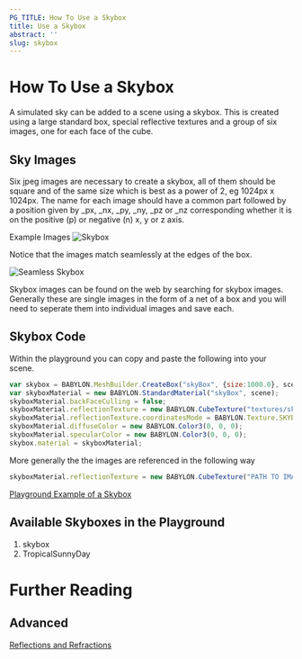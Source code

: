 ```yaml
---
PG_TITLE: How To Use a Skybox
title: Use a Skybox
abstract: ''
slug: skybox
---
```


# How To Use a Skybox
A simulated sky can be added to a scene using a skybox. This is created using a large standard box, special reflective textures and a group of six images, one for each face of the cube.

## Sky Images
Six jpeg images are necessary to create a skybox, all of them should be square and of the same size which is best as a power of 2, eg 1024px x 1024px.
The name for each image should have a common part followed by a position given by _px, _nx, _py, _ny, _pz or _nz corresponding whether 
it is on the positive (p) or negative (n) x, y or z axis.

Example Images
![Skybox](/img/how_to/skybox.png)

Notice that the images match seamlessly at the edges of the box.

![Seamless Skybox](/img/how_to/skybox1.png)

Skybox images can be found on the web by searching for skybox images. Generally these are single images in the form of a net of a box and you will 
need to seperate them into individual images and save each.

## Skybox Code 
Within the playground you can copy and paste the following into your scene.

```javascript
var skybox = BABYLON.MeshBuilder.CreateBox("skyBox", {size:1000.0}, scene);
var skyboxMaterial = new BABYLON.StandardMaterial("skyBox", scene);
skyboxMaterial.backFaceCulling = false;
skyboxMaterial.reflectionTexture = new BABYLON.CubeTexture("textures/skybox", scene);
skyboxMaterial.reflectionTexture.coordinatesMode = BABYLON.Texture.SKYBOX_MODE;
skyboxMaterial.diffuseColor = new BABYLON.Color3(0, 0, 0);
skyboxMaterial.specularColor = new BABYLON.Color3(0, 0, 0);
skybox.material = skyboxMaterial;
```

More generally the the images are referenced in the following way

```javascript
skyboxMaterial.reflectionTexture = new BABYLON.CubeTexture("PATH TO IMAGES FOLDER/COMMON PART OF NAMES", scene);
```

[Playground Example of a Skybox](http://www.babylonjs-playground.com/#UU7RQ#1)

## Available Skyboxes in the Playground

1. skybox
2. TropicalSunnyDay

# Further Reading

## Advanced

[Reflections and Refractions](/advanced/Reflect)
